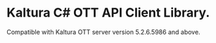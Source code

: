 # Kaltura C# OTT API Client Library.
Compatible with Kaltura OTT server version 5.2.6.5986 and above.
